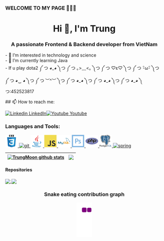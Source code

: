### WELCOME TO MY PAGE 👋👋👋
<h1 align="center">Hi 👋, I'm Trung</h1>
<h3 align="center">A passionate Frontend & Backend developer from VietNam</h3>
- 👀 I’m interested in technology and science<br>
- 🌱 I’m currently learning Java<br>
- If u play dota2
༼ つ ◕_◕ ༽つ ༼ つ ｡>﹏<｡ ༽つ ༼ つ ♡ε♡ ༽つ ༼ つ ･ิω･ิ ༽つ ༼ つ ◕‿ ◕ ༽つ ༼ つ ︶^︶ ༽つ ༼ つ ◕_◕ ༽つ ༼ つ ◕_◕ ༽つ ༼ つ ◕_◕ ༽つ:452523817 <br>
<p align="left">
</p>
## 📫 How to reach me:

<p align="left">
</p>

[![Linkedin](https://i.stack.imgur.com/gVE0j.png) LinkedIn](https://www.linkedin.com/in/trung-dinh-7357b5251)[![Youtube](https://github.com/uvipen/introduction/blob/main/Youtube.png) Youtube](https://www.youtube.com/channel/UCL2jfMXd3VdyysL7UF8gFUw)

<!---
TrungMoon/TrungMoon is a ✨ special ✨ repository because its `README.md` (this file) appears on your GitHub profile.
You can click the Preview link to take a look at your changes.
--->

<h3 align="left">Languages and Tools:</h3>
<p align="left"> <a href="https://www.w3schools.com/css/" target="_blank" rel="noreferrer"> <img src="https://raw.githubusercontent.com/devicons/devicon/master/icons/css3/css3-original-wordmark.svg" alt="css3" width="40" height="40"/> </a> <a href="https://git-scm.com/" target="_blank" rel="noreferrer"> <img src="https://www.vectorlogo.zone/logos/git-scm/git-scm-icon.svg" alt="git" width="40" height="40"/> </a> <a href="https://www.java.com" target="_blank" rel="noreferrer"> <img src="https://raw.githubusercontent.com/devicons/devicon/master/icons/java/java-original.svg" alt="java" width="40" height="40"/> </a> <a href="https://developer.mozilla.org/en-US/docs/Web/JavaScript" target="_blank" rel="noreferrer"> <img src="https://raw.githubusercontent.com/devicons/devicon/master/icons/javascript/javascript-original.svg" alt="javascript" width="40" height="40"/> </a> <a href="https://www.mysql.com/" target="_blank" rel="noreferrer"> <img src="https://raw.githubusercontent.com/devicons/devicon/master/icons/mysql/mysql-original-wordmark.svg" alt="mysql" width="40" height="40"/> </a> <a href="https://www.photoshop.com/en" target="_blank" rel="noreferrer"> <img src="https://raw.githubusercontent.com/devicons/devicon/master/icons/photoshop/photoshop-line.svg" alt="photoshop" width="40" height="40"/> </a> <a href="https://www.php.net" target="_blank" rel="noreferrer"> <img src="https://raw.githubusercontent.com/devicons/devicon/master/icons/php/php-original.svg" alt="php" width="40" height="40"/> </a> <a href="https://www.postgresql.org" target="_blank" rel="noreferrer"> <img src="https://raw.githubusercontent.com/devicons/devicon/master/icons/postgresql/postgresql-original-wordmark.svg" alt="postgresql" width="40" height="40"/> </a> <a href="https://spring.io/" target="_blank" rel="noreferrer"> <img src="https://www.vectorlogo.zone/logos/springio/springio-icon.svg" alt="spring" width="40" height="40"/> </a> </p>

| <a href="https://github.com/TrungMoon/github-readme-stats"><img align="center" src="https://github-readme-stats.vercel.app/api?username=TrungMoon&show_icons=true&include_all_commits=true&theme=buefy&hide_border=true" alt="TrungMoon github stats" /></a> | <a href="https://github.com/TrungMoon/github-readme-stats"><img align="center" src="https://github-readme-stats.vercel.app/api/top-langs/?username=TrungMoon&layout=compact&theme=buefy&hide_border=true" /></a> |
| ------------- | ------------- |


#### Repositories

<a href="https://github.com/TrungMoon/2DGamejava">
  <!-- Change the `github-readme-stats.anuraghazra1.vercel.app` to `github-readme-stats.vercel.app`  -->
  <img align="center" src="https://github-readme-stats.anuraghazra1.vercel.app/api/pin/?username=TrungMoon&repo=2DGamejava&theme=radical" />
</a>

<a href="https://github.com/TrungMoon/2DGamejava">
  <!-- Change the `github-readme-stats.anuraghazra1.vercel.app` to `github-readme-stats.vercel.app`  -->
  <img align="center" src="https://github-readme-stats.anuraghazra1.vercel.app/api/pin/?username=TrungMoon&repo=E_Book-Manager&theme=radical" />
</a>

<div align="center">

  <h3 align="center">Snake eating contribution graph</h3>

![snake gif](https://github.com/TrungMoon/TrungMoon/blob/output/github-contribution-grid-snake.gif)
</div>

